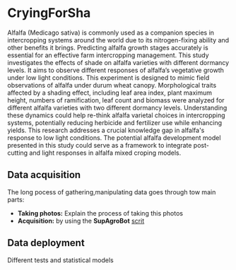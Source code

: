 # CryingForSha

Alfalfa (Medicago sativa) is commonly used as a companion species in intercropping systems around the world due to its nitrogen-fixing ability and other benefits it brings. Predicting alfalfa growth stages accurately is essential for an effective farm intercropping management. This study investigates the effects of shade on alfalfa varieties with different dormancy levels. It aims to observe different responses of alfalfa’s vegetative growth under low light conditions. This experiment is designed to  mimic field observations of alfalfa under durum wheat canopy. Morphological traits affected by a shading effect, including leaf area index, plant maximum height, numbers of ramification, leaf count and biomass were analyzed for different alfalfa varieties with two different dormancy levels. Understanding these dynamics could help re-think alfalfa varietal choices in intercropping systems, potentially reducing herbicide and fertilizer use while enhancing yields. This research addresses a crucial knowledge gap in alfalfa's response to low light conditions. The potential alfalfa development model presented in this study could serve as a framework to integrate post- cutting and light responses in alfalfa mixed croping  models. 

## Data acquisition

The long pocess of gathering,manipulating data goes through tow main parts:

- **Taking photos:** Explain the process of taking this photos 
- **Acquisition:** by using the **SupAgroBot** [scrit](https://github.com/oualidlamrini/SupAgroBot.git) 
  
## Data deployment 
Different tests and statistical models
 
